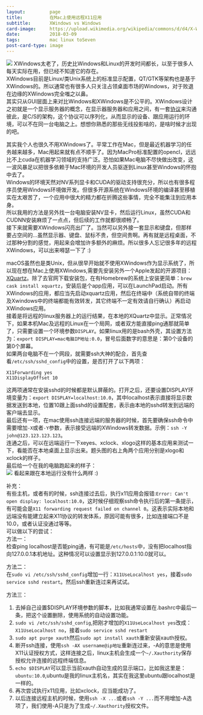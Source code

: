 ```yaml
---
layout:         page
title:          在Mac上使用远程X11应用
subtitle:       XWindows vs Windows
card-image:     https://upload.wikimedia.org/wikipedia/commons/d/d4/X-Window-System.png
date:           2018-03-09
tags:           mac linux toSeven
post-card-type: image
---
```

![](https://upload.wikimedia.org/wikipedia/commons/d/d4/X-Window-System.png)
XWindows太老了，历史比Windows和Linux的开发时间都长，以至于很多人每天实际在用，但已经不知道它的存在。  
XWindows目前是Linux/类Unix系统上的标准显示配置，QT/GTK等架构也是基于XWindows的。所以通常也有很多人只关注占领桌面市场的Windows，对于败退在边缘的XWindows完全嗤之以鼻。  
其实只从GUI层面上来对比Windows和XWindows是不公平的。XWindows设计之初就是一个显示服务器的概念，在显示器服务器和应用之间，有一套[协议](http://blog.csdn.net/hxh129/article/details/7839963)来沟通彼此，是C/S的架构，这个协议可以序列化，从而显示的设备、跟应用运行的环境，可以不在同一台电脑之上。想想你熟悉的那些无线投影啥的，是啥时候才出现的吧。  

其实我个人也很久不用XWindows了。平常工作在Mac，但是最近机器学习的任务越来越多，Mac用起来就有点不顺手了。因为MacPro标准配置的opencl，远远比不上cuda在机器学习领域的支持广泛。恐怕如果Mac电脑不尽快做出改变，这一波风暴足以把很多依赖于Mac环境的开发人员驱逐到Linux甚至Windows的怀抱中去了。  
Windows的环境天然对NV系列显卡和CUDA的驱动支持很充分，所以也有很多程序员使用Windows环境做开发。但很多开源系统在Windows环境的编译甚至移植实在太艰苦了，一个应用中很大的精力都在折腾这些事情，完全不能集注到应用本身。  
所以我用的方法是另外找一台电脑安装NV显卡，然后运行Linux，虽然CUDA和CUDNN安装麻烦了一点点，但后续的工作就都很顺畅了。  
接下来就需要XWindows闪亮出厂了。当然可以另外接一套显示和键盘，但那样要占空间的...虽然显示器、键盘、鼠标不贵，但空间贵啊。再有就是远程桌面，不过那种分割的感觉，用起来会增加许多额外的麻烦。所以很多人忘记很多年的远程XWindows，可以出来嘚瑟一下了 :)  

macOS虽然也是类Unix，但从很早开始就不使用XWindows作为显示系统了，所以现在想在Mac上使用XWindows,需要先安装另外一个Apple发起的开源项目：[XQuartz](https://www.xquartz.org)。除了去官网下载安装包，在有Homebrew的系统上安装更简单：`brew cask install xquartz`，安装后是个app应用，可以在LaunchPad启动。所有XWindows的应用，都应当先启动xquartz应用，然后在终端中（系统自带的终端及Xwindows中的终端都能有效转发，其它终端不一定有效请自行确认）再启动XWindows应用。  
接着是将远程的linux服务器上的运行结果，在本地的XQuartz中显示。正常情况下，如果本机Mac及远程的Linux在一个局网，或者双方能直接ping通那就简单了，只需要设置一个环境参数`DISPLAY`。如果linux用的是bash外壳，其设置方法为：`export DISPLAY=mac电脑IP地址:0.0`，冒号后面数字的意思是：第0个设备的第0个屏幕。  
如果两台电脑不在一个网段，就需要ssh大神的配合，首先查看`/etc/ssh/sshd_config`中的设置，是否打开了以下两项：  
```
X11Forwarding yes
X11DisplayOffset 10
```
这两项通常在安装sshd的时候都是默认屏蔽的。打开之后，还要设置DISPLAY环境变量为：`export DISPLAY=localhost:10.0`，其中localhost表示直接将显示数据发送到本地，位置10跟上面sshd的设置配套，表示由本地的sshd转发到远端的客户端去显示。  
最后还有一项，在mac使用ssh连接远端的服务器的时候，首先要确保ssh命令中需要增加`-X`或者`-Y`参数，表示接受远端的XWindows转发数据。示例：`ssh -Y john@123.123.123.123`。  
连通之后，可以在远端运行一下xeyes、xclock、xlogo这样的基本应用来测试一下，看能否在本地桌面上显示出来。题头图的右上角两个应用分别是xlogo和xclock的样子。  
最后给一个在我的电脑跑起来的样子：  
![](http://115.182.41.123/files/201803/09/dnn_face_reg.png)
看起来跟在本地运行没有什么两样 :)  

补充：  
有些主机，或者有的时候，ssh连接过去后，执行x11应用会报错:`Error: Can't open display: localhost:10.0`，这时候仔细观察ssh命令执行后的第一条提示，有可能会是`X11 forwarding request failed on channel 0`。这表示实际本地和远端没有能建立起来X11协议的转发体系，原因可能有很多，比如连接端口不是10.0，或者认证没通过等等。  
可以做以下的尝试：  
方法一：  
检查ping localhost是否能ping通，有可能是`/etc/hosts`中，没有把localhost指向127.0.0.1本机地址。这种情况可以设置显示到127.0.0.1:10.0就可以。  

方法二：  
在`sudo vi /etc/ssh/sshd_config`增加一行：`X11UseLocalhost yes`，接着`sudo service sshd restart`。然后ssh重新连过来再试试。  

方法三：
1. 去掉自己设置$DISPLAY环境参数的脚本，比如我通常设置在.bashrc中最后一条，把这个设置删除，使用系统的自动设置功能。  
2. `sudo vi /etc/ssh/sshd_config`,把刚才增加的`X11UseLocalhost yes`改成：`X11UseLocalhost no`，接着`sudo service sshd restart`   
3. `sudo apt purge xauth`然后`sudo apt install xauth`重新安装xauth授权。  
4. 断开ssh连接，使用`ssh -AX username@ip地址`重新连过来，-A的意思是使用X11认证授权方式，这样连接之后，linux主机会生成一个`~/.Xauthority`保存授权允许连接的远程终端信息。  
5. `echo $DISPLAY`可以显示当前xauth自动生成的显示端口，比如我这里是：`ubuntu:10.0`,ubuntu是我的linux主机名，其实在我这里ubuntu跟localhost是一样的。  
6. 再次尝试执行x11应用，比如xclock，应当能成功了。  
7. 以后连接远程主机的时候，使用`ssh -X ...`或者`ssh -Y ...`而不用增加-A选项了，我们使用-A只是为了生成`~/.Xauthority`授权文件。  



